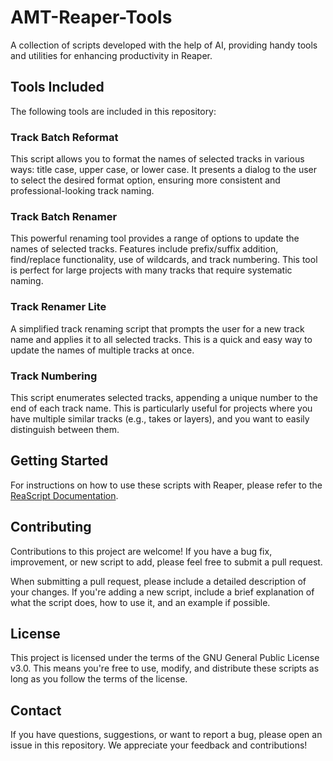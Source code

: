 # AMT-Reaper-Tools

A collection of scripts developed with the help of AI, providing handy tools and utilities for enhancing productivity in Reaper.

## Tools Included

The following tools are included in this repository:

### Track Batch Reformat

This script allows you to format the names of selected tracks in various ways: title case, upper case, or lower case. It presents a dialog to the user to select the desired format option, ensuring more consistent and professional-looking track naming.

### Track Batch Renamer

This powerful renaming tool provides a range of options to update the names of selected tracks. Features include prefix/suffix addition, find/replace functionality, use of wildcards, and track numbering. This tool is perfect for large projects with many tracks that require systematic naming.

### Track Renamer Lite

A simplified track renaming script that prompts the user for a new track name and applies it to all selected tracks. This is a quick and easy way to update the names of multiple tracks at once.

### Track Numbering

This script enumerates selected tracks, appending a unique number to the end of each track name. This is particularly useful for projects where you have multiple similar tracks (e.g., takes or layers), and you want to easily distinguish between them.

## Getting Started

For instructions on how to use these scripts with Reaper, please refer to the [ReaScript Documentation](https://www.reaper.fm/sdk/reascript/reascript.php).

## Contributing

Contributions to this project are welcome! If you have a bug fix, improvement, or new script to add, please feel free to submit a pull request.

When submitting a pull request, please include a detailed description of your changes. If you're adding a new script, include a brief explanation of what the script does, how to use it, and an example if possible.

## License

This project is licensed under the terms of the GNU General Public License v3.0. This means you're free to use, modify, and distribute these scripts as long as you follow the terms of the license.

## Contact

If you have questions, suggestions, or want to report a bug, please open an issue in this repository. We appreciate your feedback and contributions!
